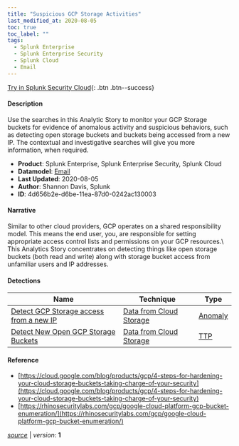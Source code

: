 ```yaml
---
title: "Suspicious GCP Storage Activities"
last_modified_at: 2020-08-05
toc: true
toc_label: ""
tags:
  - Splunk Enterprise
  - Splunk Enterprise Security
  - Splunk Cloud
  - Email
---
```


[Try in Splunk Security Cloud](https://www.splunk.com/en_us/cyber-security.html){: .btn .btn--success}

#### Description

Use the searches in this Analytic Story to monitor your GCP Storage buckets for evidence of anomalous activity and suspicious behaviors, such as detecting open storage buckets and buckets being accessed from a new IP. The contextual and investigative searches will give you more information, when required.

- **Product**: Splunk Enterprise, Splunk Enterprise Security, Splunk Cloud
- **Datamodel**: [Email](https://docs.splunk.com/Documentation/CIM/latest/User/Email)
- **Last Updated**: 2020-08-05
- **Author**: Shannon Davis, Splunk
- **ID**: 4d656b2e-d6be-11ea-87d0-0242ac130003

#### Narrative

Similar to other cloud providers, GCP operates on a shared responsibility model. This means the end user, you, are responsible for setting appropriate access control lists and permissions on your GCP resources.\ This Analytics Story concentrates on detecting things like open storage buckets (both read and write) along with storage bucket access from unfamiliar users and IP addresses.

#### Detections

| Name        | Technique   | Type         |
| ----------- | ----------- |--------------|
| [Detect GCP Storage access from a new IP](/cloud/ccc3246a-daa1-11ea-87d0-0242ac130022/) | [Data from Cloud Storage](/tags/#data-from-cloud-storage) | [Anomaly](https://github.com/splunk/security_content/wiki/Detection-Analytic-Types) |
| [Detect New Open GCP Storage Buckets](/cloud/f6ea3466-d6bb-11ea-87d0-0242ac130003/) | [Data from Cloud Storage](/tags/#data-from-cloud-storage) | [TTP](https://github.com/splunk/security_content/wiki/Detection-Analytic-Types) |

#### Reference

* [https://cloud.google.com/blog/products/gcp/4-steps-for-hardening-your-cloud-storage-buckets-taking-charge-of-your-security](https://cloud.google.com/blog/products/gcp/4-steps-for-hardening-your-cloud-storage-buckets-taking-charge-of-your-security)
* [https://rhinosecuritylabs.com/gcp/google-cloud-platform-gcp-bucket-enumeration/](https://rhinosecuritylabs.com/gcp/google-cloud-platform-gcp-bucket-enumeration/)



[*source*](https://github.com/splunk/security_content/tree/develop/stories/suspicious_gcp_storage_activities.yml) \| *version*: **1**